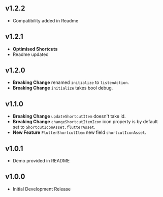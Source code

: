 ## v1.2.2

* Compatibility added in Readme

## v1.2.1

* **Optimised Shortcuts**
* Readme updated
  
## v1.2.0

* **Breaking Change** renamed `initialize` to `listenAction`.
* **Breaking Change** `initialize` takes bool debug.

## v1.1.0

* **Breaking Change** `updateShortcutItem` doesn't take id.
* **Breaking Change** `changeShortcutItemIcon` icon property is by default set to `ShortcutIconAsset.flutterAsset`.
* **New Feature** `FlutterShortcutItem` new field `shortcutIconAsset`.

## v1.0.1

* Demo provided in README

## v1.0.0

* Initial Development Release

